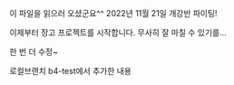 이 파일을 읽으러 오셨군요^^
2022년 11월 21일 개강반 파이팅!

이제부터 장고 프로젝트를 시작합니다.
무사히 잘 마칠 수 있기를...

한 번 더 수정~

로컬브랜치 b4-test에서 추가한 내용